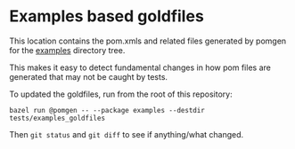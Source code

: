 # Examples based goldfiles

This location contains the pom.xmls and related files generated by pomgen for the [examples](../examples) directory tree.

This makes it easy to detect fundamental changes in how pom files are generated that may not be caught by tests.

To updated the goldfiles, run from the root of this repository:

```
bazel run @pomgen -- --package examples --destdir tests/examples_goldfiles
```

Then `git status` and `git diff` to see if anything/what changed.
